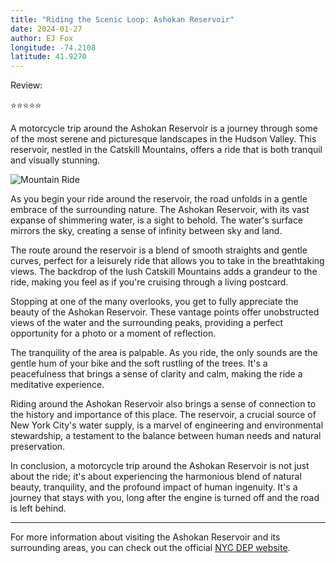 ```yaml
---
title: "Riding the Scenic Loop: Ashokan Reservoir"
date: 2024-01-27
author: EJ Fox
longitude: -74.2108
latitude: 41.9270
---
```


Review:

⭐️⭐️⭐️⭐️⭐️

A motorcycle trip around the Ashokan Reservoir is a journey through some of the most serene and picturesque landscapes in the Hudson Valley. This reservoir, nestled in the Catskill Mountains, offers a ride that is both tranquil and visually stunning.

![Mountain Ride](https://source.unsplash.com/800x600/?motorcycle,mountain)

As you begin your ride around the reservoir, the road unfolds in a gentle embrace of the surrounding nature. The Ashokan Reservoir, with its vast expanse of shimmering water, is a sight to behold. The water's surface mirrors the sky, creating a sense of infinity between sky and land.

The route around the reservoir is a blend of smooth straights and gentle curves, perfect for a leisurely ride that allows you to take in the breathtaking views. The backdrop of the lush Catskill Mountains adds a grandeur to the ride, making you feel as if you're cruising through a living postcard.

Stopping at one of the many overlooks, you get to fully appreciate the beauty of the Ashokan Reservoir. These vantage points offer unobstructed views of the water and the surrounding peaks, providing a perfect opportunity for a photo or a moment of reflection.

The tranquility of the area is palpable. As you ride, the only sounds are the gentle hum of your bike and the soft rustling of the trees. It's a peacefulness that brings a sense of clarity and calm, making the ride a meditative experience.

Riding around the Ashokan Reservoir also brings a sense of connection to the history and importance of this place. The reservoir, a crucial source of New York City's water supply, is a marvel of engineering and environmental stewardship, a testament to the balance between human needs and natural preservation.

In conclusion, a motorcycle trip around the Ashokan Reservoir is not just about the ride; it's about experiencing the harmonious blend of natural beauty, tranquility, and the profound impact of human ingenuity. It's a journey that stays with you, long after the engine is turned off and the road is left behind.

---

For more information about visiting the Ashokan Reservoir and its surrounding areas, you can check out the official [NYC DEP website](https://www1.nyc.gov/site/dep/water/ashokan-reservoir.page).
